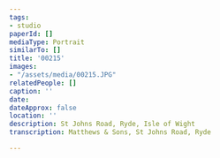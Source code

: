 ```yaml
---
tags:
- studio
paperId: []
mediaType: Portrait
similarTo: []
title: '00215'
images:
- "/assets/media/00215.JPG"
relatedPeople: []
caption: ''
date: 
dateApprox: false
location: ''
description: St Johns Road, Ryde, Isle of Wight
transcription: Matthews & Sons, St Johns Road, Ryde

---
```

